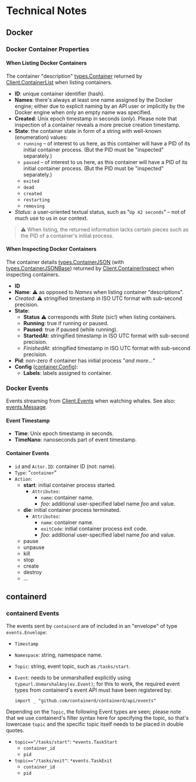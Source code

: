 # Technical Notes

## Docker

### Docker Container Properties

#### When Listing Docker Containers

The container "description"
[types.Container](https://pkg.go.dev/github.com/docker/docker/api/types#Container)
returned by
[Client.ContainerList](https://pkg.go.dev/github.com/ph/moby/client#Client.ContainerList)
when listing containers.

- **ID**: unique container identifier (hash).
- **Names**: there's always at least one name assigned by the Docker engine; either
  due to explicit naming by an API user or implicitly by the Docker engine when
  only an empty name was specified.
- **Created**: Unix epoch timestamp in seconds (_only_). Please note that
  inspection of a container reveals a more precise creation timestamp.
- **State**: the container state in form of a string with well-known
  (enumeration) values:
  - `running` – of interest to us here, as this container will have a PID of its
    initial container process. (But the PID must be "inspected" separately.)
  - `paused` – of interest to us here, as this container will have a PID of its
    initial container process. (But the PID must be "inspected" separately.)
  - `exited`
  - `dead`
  - `created`
  - `restarting`
  - `removing`
- _Status_: a user-oriented textual status, such as "`Up 42 seconds`" – not of
  much use to us in our context.

> ⚠️ When listing, the returned information lacks certain pieces such as the PID
> of a container's initial process.

#### When Inspecting Docker Containers

The container details
[types.ContainerJSON](https://pkg.go.dev/github.com/docker/docker/api/types#ContainerJSON)
(with
[types.ContainerJSONBase](https://pkg.go.dev/github.com/docker/docker/api/types#ContainerJSONBase))
returned by
[Client.ContainerInspect](https://pkg.go.dev/github.com/ph/moby/client#Client.ContainerInspect)
when inspecting containers.

- **ID**
- **Name**: ⚠️ as opposed to _Names_ when listing container "descriptions".
- _Created_: ⚠️ stringified timestamp in ISO UTC format with sub-second
    precision.
- **State**:
  - **Status** ⚠️ corresponds with _State_ (sic!) when listing containers.
  - **Running**: true if running or paused.
  - **Paused**: true if paused (while running).
  - **StartedAt**: stringified timestamp in ISO UTC format with sub-second
    precision.
  - _FinishedAt_: stringified timestamp in ISO UTC format with sub-second
    precision.
- **Pid**: non-zero if container has initial process "_and more..._"
- **Config**
  ([container.Config](https://pkg.go.dev/github.com/docker/docker@v20.10.6+incompatible/api/types/container#Config)):
  - **Labels**: labels assigned to container.

### Docker Events

Events streaming from
[Client.Events](https://pkg.go.dev/github.com/ph/moby/client#Client.Events) when
watching whales. See also:
[events.Message](https://pkg.go.dev/github.com/docker/docker/api/types/events#Message).

#### Event Timestamp

- **Time**: Unix epoch timestamp in seconds.
- **TimeNano**: nanoseconds part of event timestamp.

#### Container Events

- `id` and `Actor.ID`: container ID (not: name).
- `Type`: "`container`"
- `Action`:
  - **start**: initial container process started.
    - `Attributes`:
      - `name`: container name.
      - _foo_: additional user-specified label name _foo_ and value.
  - **die**: initial container process terminated.
    - `Attributes`:
      - `name`: container name.
      - `exitCode`: initial container process exit code.
      - _foo_: additional user-specified label name _foo_ and value.
  - pause
  - unpause
  - kill
  - stop
  - create
  - destroy
  - ...

## containerd

### containerd Events

The events sent by `containerd` are of included in an "envelope" of type
`events.Envelope`:

- `Timestamp`
- `Namespace`: string, namespace name.
- `Topic`: string, event topic, such as `/tasks/start`.
- `Event`: needs to be unmarshalled explicitly using
  `typeurl.UnmarshalAny(ev.Event)`; for this to work, the required event types
  from containerd's event API must have been registered by:

  ```golang
  import _ "github.com/containerd/containerd/api/events"
  ```

Depending on the `Topic`, the following Event types are seen; please note that
we use containerd's filter syntax here for specifying the topic, so that's
lowercase `topic` and the specific topic itself needs to be placed in double
quotes.

- `topic=="/tasks/start"`: `*events.TaskStart`
  - `container_id`
  - `pid`
- `topic=="/tasks/exit"`: `*events.TaskExit`
  - `container_id`
  - `pid`

